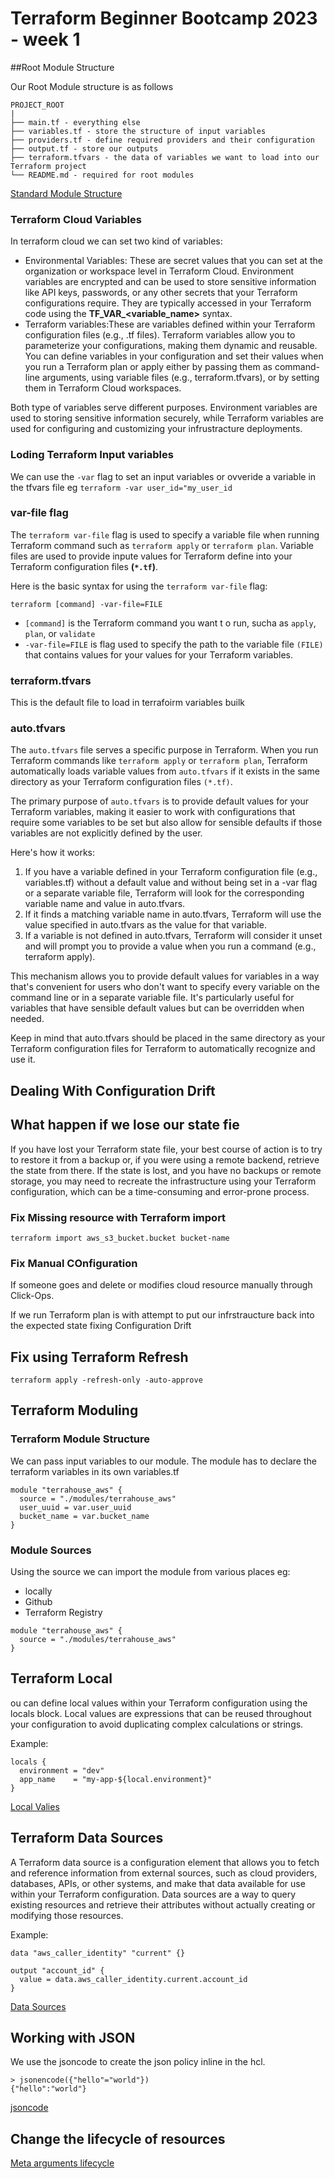 # Terraform Beginner Bootcamp 2023 - week 1

##Root Module Structure

Our Root Module structure is as follows
```
PROJECT_ROOT
|
├── main.tf - everything else
├── variables.tf - store the structure of input variables
├── providers.tf - define required providers and their configuration
├── output.tf - store our outputs
├── terraform.tfvars - the data of variables we want to load into our Terraform project
└── README.md - required for root modules
```

[Standard Module Structure](https://developer.hashicorp.com/terraform/language/modules/develop/structure)

### Terraform Cloud Variables

In terraform cloud we can set two kind of variables:
- Environmental Variables: These are secret values that you can set at the organization or workspace level in Terraform Cloud. Environment variables are encrypted and can be used to store sensitive information like API keys, passwords, or any other secrets that your Terraform configurations require. They are typically accessed in your Terraform code using the **TF_VAR_<variable_name>** syntax.
- Terraform variables:These are variables defined within your Terraform configuration files (e.g., .tf files). Terraform variables allow you to parameterize your configurations, making them dynamic and reusable. You can define variables in your configuration and set their values when you run a Terraform plan or apply either by passing them as command-line arguments, using variable files (e.g., terraform.tfvars), or by setting them in Terraform Cloud workspaces.

Both type of variables serve different purposes. Environment variables are used to storing sensitive information securely, while Terraform variables are used for configuring and customizing your infrustracture deployments.

### Loding Terraform Input variables

We can use the `-var` flag to set an input variables or ovveride a variable in the tfvars file eg `terraform -var user_id="my_user_id`

### var-file flag
The `terraform var-file` flag is used to specify a variable file when running Terraform command such as `terraform apply` or `terraform plan`. Variable files are used to provide inpute values for Terraform define into your Terraform configuration files **(`*.tf`)**.

Here is the basic syntax for using the `terraform var-file` flag:
```
terraform [command] -var-file=FILE
```
- `[command]` is the Terraform command you want t o run, sucha as `apply`, `plan`, or `validate`
- `-var-file=FILE` is flag used to specify the path to the variable file `(FILE)` that contains values for your values for your Terraform variables.

### terraform.tfvars
This is the default file to load in terrafoirm variables builk

### auto.tfvars
The `auto.tfvars` file serves a specific purpose in Terraform. When you run Terraform commands like `terraform apply` or `terraform plan`, Terraform automatically loads variable values from `auto.tfvars` if it exists in the same directory as your Terraform configuration files `(*.tf)`.

The primary purpose of `auto.tfvars` is to provide default values for your Terraform variables, making it easier to work with configurations that require some variables to be set but also allow for sensible defaults if those variables are not explicitly defined by the user.

Here's how it works:
1. If you have a variable defined in your Terraform configuration file (e.g., variables.tf) without a default value and without being set in a -var flag or a separate variable file, Terraform will look for the corresponding variable name and value in auto.tfvars.
2. If it finds a matching variable name in auto.tfvars, Terraform will use the value specified in auto.tfvars as the value for that variable.
3. If a variable is not defined in auto.tfvars, Terraform will consider it unset and will prompt you to provide a value when you run a command (e.g., terraform apply).


This mechanism allows you to provide default values for variables in a way that's convenient for users who don't want to specify every variable on the command line or in a separate variable file. It's particularly useful for variables that have sensible default values but can be overridden when needed.

Keep in mind that auto.tfvars should be placed in the same directory as your Terraform configuration files for Terraform to automatically recognize and use it.

## Dealing With Configuration Drift

## What happen if we lose our state fie
If you have lost your Terraform state file, your best course of action is to try to restore it from a backup or, if you were using a remote backend, retrieve the state from there. If the state is lost, and you have no backups or remote storage, you may need to recreate the infrastructure using your Terraform configuration, which can be a time-consuming and error-prone process.


### Fix Missing resource with Terraform import

`terraform import aws_s3_bucket.bucket bucket-name`

### Fix Manual COnfiguration

If someone goes and delete or modifies cloud resource manually through Click-Ops.

If we run Terraform plan is with attempt to put our infrstraucture back into the expected state fixing Configuration Drift

## Fix using Terraform Refresh
```terraform apply -refresh-only -auto-approve```

## Terraform Moduling

### Terraform Module Structure 
We can pass input variables to our module. The module has to declare the terraform variables in its own variables.tf
```
module "terrahouse_aws" {
  source = "./modules/terrahouse_aws"
  user_uuid = var.user_uuid
  bucket_name = var.bucket_name
}
```

### Module Sources
Using the source we can import the module from various places eg:
- locally
- Github
- Terraform Registry

```
module "terrahouse_aws" {
  source = "./modules/terrahouse_aws"
}
```


## Terraform Local
ou can define local values within your Terraform configuration using the locals block. Local values are expressions that can be reused throughout your configuration to avoid duplicating complex calculations or strings.

Example:
```
locals {
  environment = "dev"
  app_name    = "my-app-${local.environment}"
}
```
[Local Valies](https://developer.hashicorp.com/terraform/language/values/locals)

## Terraform Data Sources
A Terraform data source is a configuration element that allows you to fetch and reference information from external sources, such as cloud providers, databases, APIs, or other systems, and make that data available for use within your Terraform configuration. Data sources are a way to query existing resources and retrieve their attributes without actually creating or modifying those resources.

Example:
```
data "aws_caller_identity" "current" {}

output "account_id" {
  value = data.aws_caller_identity.current.account_id
}
```
[Data Sources](https://developer.hashicorp.com/terraform/language/data-sources)

## Working with JSON

We use the jsoncode to create the json policy inline in the hcl.
```
> jsonencode({"hello"="world"})
{"hello":"world"}
```
[jsoncode](https://developer.hashicorp.com/terraform/language/functions/jsonencode)

## Change the lifecycle of resources

[Meta arguments lifecycle](https://developer.hashicorp.com/terraform/language/meta-arguments/lifecycle)